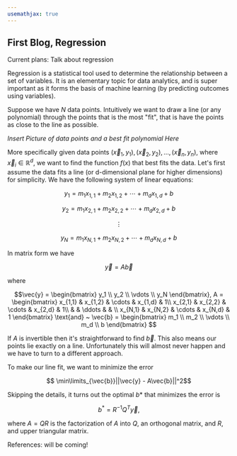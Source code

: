 ```yaml
---
usemathjax: true
---
```


## First Blog, Regression

Current plans: Talk about regression

Regression is a statistical tool used to determine the relationship between a set of variables. It is an elementary topic for data analytics, and is super important as it forms the basis of machine learning (by predicting outcomes using variables).

Suppose we have *N* data points. Intuitively we want to draw a line (or any polynomial) through the points that is the most "fit", that is have the points as close to the line as possible.

*Insert Picture of data points and a best fit polynomial Here*

More specifically given data points $(\vec{x}_1, y_1), (\vec{x}_2, y_2), ... , (\vec{x}_n, y_n)$, where $\vec{x}_i \in \mathbb{R}^d$, we want to find the function $f(x)$ that best fits the data.
Let's first assume the data fits a line (or d-dimensional plane for higher dimensions) for simplicity.   We have the following system of linear equations:

$$ y_1 = m_1x_{1,1} + m_2x_{1,2} + \cdots + m_dx_{1,d} + b $$

$$ y_2 = m_1x_{2,1} + m_2x_{2,2} + \cdots + m_dx_{2,d} + b $$

$$\vdots $$

$$ y_N = m_1x_{N,1} + m_2x_{N,2} + \cdots + m_dx_{N,d} + b $$

In matrix form we have 

$$\vec{y} = A\vec{b} $$

where 

$$\vec{y} = \begin{bmatrix} y_1 \\ 
y_2 \\ 
\vdots \\
y_N
\end{bmatrix},
A = \begin{bmatrix} x_{1,1} & x_{1,2} & \cdots & x_{1,d} & 1\\
x_{2,1} & x_{2,2} & \cdots & x_{2,d} & 1\\
 &          &    \ddots    &         & \\
x_{N,1} & x_{N,2} & \cdots & x_{N,d} & 1
\end{bmatrix}
\text{and} ~
\vec{b} = \begin{bmatrix} m_1 \\
m_2 \\
\vdots \\
m_d \\
b
\end{bmatrix}
$$

If $A$ is invertible then it's straightforward to find $\vec{b}$. This also means our points lie exactly on a line. Unfortunately this will almost never happen and we have to turn to a different approach.

To make our line fit, we want to minimize the error 

$$  \min\limits_{\vec{b}}||\vec{y} - A\vec{b}||^2$$

Skipping the details, it turns out the optimal $b*$ that minimizes the error is 

$$b^* = R^{-1}Q^T\vec{y},$$

where $A = QR$ is the factorization of $A$ into $Q$, an orthogonal matrix, and $R$, and upper triangular matrix. 


References: will be coming!
